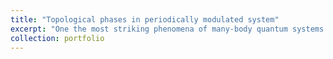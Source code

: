 ```yaml
---
title: "Topological phases in periodically modulated system"
excerpt: "One the most striking phenomena of many-body quantum systems is the emergence of guage theory structure. These description is crucial in capturing explaining topological phase and un conventional critical phenomena. <br/><img src='/images/z2_phase_diag.jpg'>"
collection: portfolio
---
```


